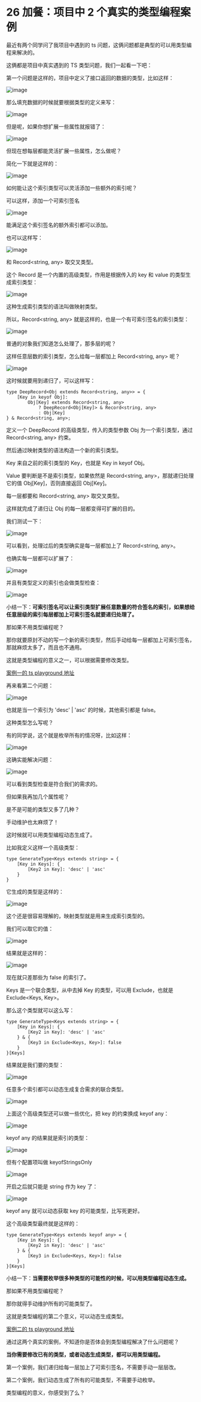 ### 
# 26 加餐：项目中 2 个真实的类型编程案例
最近有两个同学问了我项目中遇到的 ts 问题，这俩问题都是典型的可以用类型编程来解决的。

这俩都是项目中真实遇到的 TS 类型问题，我们一起看一下吧：

第一个问题是这样的，项目中定义了接口返回的数据的类型，比如这样：

![image](images/5ZERn6qobmPGGsbq7XEU2tLC5ZiPjEUx6fCveRXP2js.webp)

那么填充数据的时候就要根据类型的定义来写：

![image](images/OFworDtAjpcArYC7PKnhdMYoNi4sj2ozgUF2S1pqlGE.webp)

但是呢，如果你想扩展一些属性就报错了：

![image](images/uAn9VCCwB_txTiGecAjvSM-CgWg4Qv011KtH0XGyjZs.webp)

但现在想每层都能灵活扩展一些属性，怎么做呢？

简化一下就是这样的：

![image](images/ama7018ojSSYYctfieL3Es0jqr7s_GIkJ0AzUR3Iazs.webp)

如何能让这个索引类型可以灵活添加一些额外的索引呢？

可以这样，添加一个可索引签名

![image](images/XALtooIEYA56n36yR1muRVeBrPb8KTnIgJYMw4-MQyE.webp)

能满足这个索引签名的额外索引都可以添加。

也可以这样写：

![image](images/dtMqTHa7dpSGIASZPxiMoRznzrbcqpLfGjHK9Ut15kU.webp)

和 Record<string, any> 取交叉类型。

这个 Record 是一个内置的高级类型，作用是根据传入的 key 和 value 的类型生成索引类型：

![image](images/Dk2gq4v9f-9R64EMiG1qbLm2nb1Ly_QxwVMLgnxBxL0.webp)

这种生成索引类型的语法叫做映射类型。

所以，Record<string, any> 就是这样的，也是一个有可索引签名的索引类型：

![image](images/3CH3r7_tBIJJId01AWYUQmS2bYiYAajlsv5Dr7QiIcE.webp)

普通的对象我们知道怎么处理了，那多层的呢？

这样任意层数的索引类型，怎么给每一层都加上 Record<string, any> 呢？

![image](images/CGMjDOGIH9lKNC8USN5XRn8JagSu8shHgavIvvO07no.webp)

这时候就要用到递归了，可以这样写：

```Plain Text
type DeepRecord<Obj extends Record<string, any>> = {
    [Key in keyof Obj]: 
        Obj[Key] extends Record<string, any>
            ? DeepRecord<Obj[Key]> & Record<string, any>
            : Obj[Key]
} & Record<string, any>;

```
定义一个 DeepRecord 的高级类型，传入的类型参数 Obj 为一个索引类型，通过 Record<string, any> 约束。

然后通过映射类型的语法构造一个新的索引类型。

Key 来自之前的索引类型的 Key，也就是 Key in keyof Obj。

Value 要判断是不是索引类型，如果依然是 Record<string, any>，那就递归处理它的值 Obj\[Key\]，否则直接返回 Obj\[Key\]。

每一层都要和 Record<string, any> 取交叉类型。

这样就完成了递归让 Obj 的每一层都变得可扩展的目的。

我们测试一下：

![image](images/WPLOGKGrfDhDktdXUOQqlASTFBpDd2rrIL_U365W-A0.webp)

可以看到，处理过后的类型确实是每一层都加上了 Record<string, any>。

也确实每一层都可以扩展了：

![image](images/IVOHpdBzyxkQTRXe0NjYIBWfnrwG9vbnjjNZw72PaSc.webp)

并且有类型定义的索引也会做类型检查：

![image](images/TmhBZQr3-VOvW3vYMz6-Uz-AGYrw5GpBiqZXzY4imU8.webp)

小结一下：**可索引签名可以让索引类型扩展任意数量的符合签名的索引，如果想给任意层级的索引每层都加上可索引签名就要递归处理了。**

那如果不用类型编程呢？

那你就要原封不动的写一个新的索引类型，然后手动给每一层都加上可索引签名，那就麻烦太多了，而且也不通用。

这就是类型编程的意义之一，可以根据需要修改类型。

[案例一的 ts playground 地址](https://link.juejin.cn/?target=https%3A%2F%2Fwww.typescriptlang.org%2Fplay%3F%23code%2FC4TwDgpgBAIghsOUC8UDeAoK2pzwLigDsBXAWwCMIAnAbixwqcMxzagGMvDTKb72OACYjCAZ2DUAlkQDmAnAF8ANA2wQNLNewBme8ZJnztbEUJ7kqdbYoy3QkWBrAAlCBwD21IQB4A8hQAVlAQAB7AEERCYlBunt4%2BEtJyyrhEIAB8GSjo2gDaANIQIFAyUADWxR46UAGBALqEJjh1hcX1IeGR0bHuXr5JRqlw6RnNggD8ThCufQmtRSD12QBkvfEDhilpmePshAvtdlBrcf2JW7LDo-QYDtDUEDGoMM5nCfCIGbeeRBJQQgQcEInyQqFYODwwKgAEZVGwmBQtIJsFwOIQ4XszIQAORQnE2eE4DQQZEovQ6XGInFEwTYqAAJhsdiAA "https://www.typescriptlang.org/play?#code/C4TwDgpgBAIghsOUC8UDeAoK2pzwLigDsBXAWwCMIAnAbixwqcMxzagGMvDTKb72OACYjCAZ2DUAlkQDmAnAF8ANA2wQNLNewBme8ZJnztbEUJ7kqdbYoy3QkWBrAAlCBwD21IQB4A8hQAVlAQAB7AEERCYlBunt4+EtJyyrhEIAB8GSjo2gDaANIQIFAyUADWxR46UAGBALqEJjh1hcX1IeGR0bHuXr5JRqlw6RnNggD8ThCufQmtRSD12QBkvfEDhilpmePshAvtdlBrcf2JW7LDo-QYDtDUEDGoMM5nCfCIGbeeRBJQQgQcEInyQqFYODwwKgAEZVGwmBQtIJsFwOIQ4XszIQAORQnE2eE4DQQZEovQ6XGInFEwTYqAAJhsdiAA")

再来看第二个问题：

![image](images/fOnEWDaMTzINAFxIDoDTLVikocfCtNGwdgzuuNvhxlU.webp)

也就是当一个索引为 'desc' | 'asc' 的时候，其他索引都是 false。

这种类型怎么写呢？

有的同学说，这个就是枚举所有的情况呀，比如这样：

![image](images/M1V7uFawsFGx5W6zpNGO3p9ueZe7QtCBsnCXtubQ1FE.webp)

这确实能解决问题：

![image](images/hASwT6Ywri3qfju2uqLlq8fQtEa5KO6meyDKJsDSyyY.webp)

可以看到类型检查是符合我们的需求的。

但如果我再加几个属性呢？

是不是可能的类型又多了几种？

手动维护也太麻烦了！

这时候就可以用类型编程动态生成了。

比如我定义这样一个高级类型：

```Plain Text
type GenerateType<Keys extends string> = {
    [Key in Keys]: {
        [Key2 in Key]: 'desc' | 'asc'
    }
}

```
它生成的类型是这样的：

![image](images/8LcgUEfboZKKyr73b_CdwByV6zbkntJIbFSMRgRrB_c.webp)

这个还是很容易理解的，映射类型就是用来生成索引类型的。

我们可以取它的值：

![image](images/2snmnyzs_Os2TmE-vOFpcOJrt1etb2Mb7CVPYTbvqTA.webp)

结果就是这样的：

![image](images/79sJhiv_G3SDzWAMzyAONBSJSzlroarZsU2YhyzkqAE.webp)

现在就只差那些为 false 的索引了。

Keys 是一个联合类型，从中去掉 Key 的类型，可以用 Exclude，也就是 Exclude<Keys, Key>。

那么这个类型就可以这么写：

```Plain Text
type GenerateType<Keys extends string> = {
    [Key in Keys]: {
        [Key2 in Key]: 'desc' | 'asc'
    } & {
        [Key3 in Exclude<Keys, Key>]: false
    }
}[Keys]

```
结果就是我们要的类型：

![image](images/6cwYrMEe6WTwwycETXoYf3zfl626ckn2_nYJcwy-Grw.webp)

任意多个索引都可以动态生成复合需求的联合类型。

![image](images/vg4p3koEaCI5kB4RyyxpT8NPZHs5iX0FqM61vS2NRiE.webp)

上面这个高级类型还可以做一些优化，把 key 的约束换成 keyof any：

![image](images/veUp9JTZroV3hihzSpCwGHJkYocLYa0vFNiaL8gXihQ.webp)

keyof any 的结果就是索引的类型：

![image](images/LBPwl0FQvZuI9peOlRANbfE1MscxxQ3-bxcEIrl0uLw.webp)

但有个配置项叫做 keyofStringsOnly

![image](images/eeBupetVBzLTWZ1Y4DIQ4W2eyTRj3SzfD2BdMLKflhs.webp)

开启之后就只能是 string 作为 key 了：

![image](images/e80I7hOlF-OB95x52xMGquVGxwfnMlAi_lZyJFFDBHg.webp)

keyof any 就可以动态获取 key 的可能类型，比写死更好。

这个高级类型最终就是这样的：

```Plain Text
type GenerateType<Keys extends keyof any> = {
    [Key in Keys]: {
        [Key2 in Key]: 'desc' | 'asc'
    } & {
        [Key3 in Exclude<Keys, Key>]: false
    }
}[Keys]

```
小结一下：**当需要枚举很多种类型的可能性的时候，可以用类型编程动态生成。**

那如果不用类型编程呢？

那你就得手动维护所有的可能类型了。

这就是类型编程的第二个意义，可以动态生成类型。

[案例二的 ts playground 地址](https://link.juejin.cn/?target=https%3A%2F%2Fwww.typescriptlang.org%2Fplay%3F%23code%2FC4TwDgpgBA4hB2EBOBDYEAq4IB4DSEIAzlBAB7rwAmJA1oQPYBmUK8IAfFALxQDeAKCjCoAbQIgoAS3hQJRALoAufkJHrxhAEzTZE5VADkVCEQDGhqAB8jKc4bXCAvlABkq9RokBmXVACiZGYANgCuJviERAA0coQcBkwowUQQjlBOAk6axAoA3AICoJBQSKY8sAjIaJjYOIYojZY2hgBG7c1GZt2GHAUCZgzwRMCsSmUkvILqjSgqDfbR6e2tKkkpEEvq3WZryalZhYPDo6ul5VPps3sbWyIr8yaL6Ts3B5kDQyNQu%2BeTHiJrrZnuoHkYnhY7sJXlB1u8BEA "https://www.typescriptlang.org/play?#code/C4TwDgpgBA4hB2EBOBDYEAq4IB4DSEIAzlBAB7rwAmJA1oQPYBmUK8IAfFALxQDeAKCjCoAbQIgoAS3hQJRALoAufkJHrxhAEzTZE5VADkVCEQDGhqAB8jKc4bXCAvlABkq9RokBmXVACiZGYANgCuJviERAA0coQcBkwowUQQjlBOAk6axAoA3AICoJBQSKY8sAjIaJjYOIYojZY2hgBG7c1GZt2GHAUCZgzwRMCsSmUkvILqjSgqDfbR6e2tKkkpEEvq3WZryalZhYPDo6ul5VPps3sbWyIr8yaL6Ts3B5kDQyNQu+eTHiJrrZnuoHkYnhY7sJXlB1u8BEA")

通过这两个真实的案例，不知道你是否体会到类型编程解决了什么问题呢？

**当你需要修改已有的类型，或者动态生成类型，都可以用类型编程。**

第一个案例，我们递归给每一层加上了可索引签名，不需要手动一层层改。

第二个案例，我们动态生成了所有的可能类型，不需要手动枚举。

类型编程的意义，你感受到了么？
